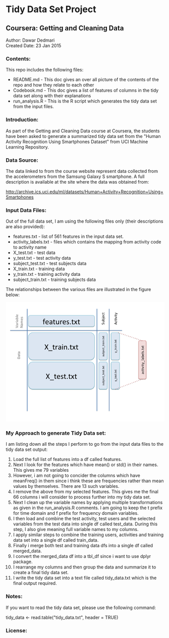 Tidy Data Set Project
=========================

Coursera: Getting and Cleaning Data
-------------------------------------

Author: Dawar Dedmari  
Created Date: 23 Jan 2015 

### Contents:

This repo includes the following files:  
  
  * README.md - This doc gives an over all picture of the contents of the repo and how they relate to each other  
  * Codebook.md - This doc gives a list of features of columns in the tidy data set along with their explanations
  * run_analysis.R - This is the R script which generates the tidy data set from the input files.   

### Introduction:  

As part of the Getting and Cleaning Data course at Coursera, the students have been asked to generate a summarized tidy data set from 
the "Human Activity Recognition Using Smartphones Dataset" from UCI Machine Learning Repository.

### Data Source:

The data linked to from the course website represent data collected from the accelerometers from the Samsung Galaxy S smartphone.
A full description is available at the site where the data was obtained from:

http://archive.ics.uci.edu/ml/datasets/Human+Activity+Recognition+Using+Smartphones

### Input Data Files:

Out of the full data set, I am using the following files only (their descriptions are also provided):

* features.txt - list of 561 features in the input data set.
* activity_labels.txt - files which contains the mapping from activity code to activity name
* X_test.txt - test data
* y_test.txt - test activity data
* subject_test.txt - test subjects data
* X_train.txt - training data
* y_train.txt - training activity data
* subject_train.txt - training subjects data

The relationships between the various files are illustrated in the figure below:

![Input files relations](https://github.com/ddedmari/Tidy_Data_Project/blob/master/Slide2.png)

### My Approach to generate Tidy Data set:

I am listing down all the steps I perform to go from the input data files to the tidy data set output:

1. Load the full list of features into a df called features.
2. Next I look for the features which have mean() or std() in their names. This gives me 79 variables
3. However, i am not going to concider the columns which have meanFreq() in them since i think these are frequencies rather than mean values by themselves. There are 13 such variables.
4. I remove the above from my selected features. This gives me the final 66 columns i will consider to process further into my tidy data set.
5. Next I clean up the variable names by applying multiple transformations as given in the run_analysis.R comments. I am going to keep the t prefix for time domain and f prefix for frequency domain variables.
6. I then load and combine the test activity, test users and the selected variables from the test data into single df called test_data. During this step, I also give meaning full variable names to my columns.
7. I apply similar steps to combine the training users, activities and training data set into a single df called train_data.
8. Finally i merge both test and training data dfs into a single df called merged_data.
9. I convert the merged_data df into a tbl_df since i want to use dplyr package.
10. I rearrange my columns and then group the data and summarize it to create a final tidy data set.
11. I write the tidy data set into a text file called tidy_data.txt which is the final output required.




### Notes:

If you want to read the tidy data set, please use the following command:  

tidy_data <- read.table("tidy_data.txt", header = TRUE)

### License:




